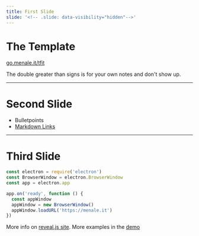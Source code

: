```yaml
---
title: First Slide
slide: '<!-- .slide: data-visibility="hidden"-->'
---
```


<!-- .slide: data-state="layout-title" class="bg-dark"-->

# The Template

<div class="slide-link"><a href="https://github.com/lmenale/slides_template"><i class="bi bi-box-arrow-up-right"></i> go.menale.it/tfit</a></div>

> >

The double greater than signs is for your own notes and don't show up.

---

# Second Slide

- Bulletpoints
- [Markdown Links](https://github.github.com/gfm/)

---

# Third Slide

```js [1|5-7]
const electron = require('electron')
const BrowserWindow = electron.BrowserWindow
const app = electron.app

app.on('ready', function () {
  const appWindow
  appWindow = new BrowserWindow()
  appWindow.loadURL('https://menale.it')
})
```

More info on [reveal.js site](https://revealjs.com/code/#step-by-step-highlights). More examples in the [demo](../?d=demo)